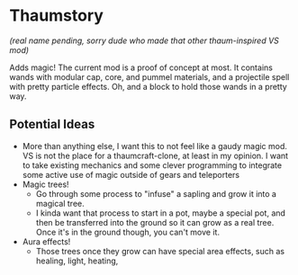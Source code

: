 ﻿# Thaumstory

*(real name pending, sorry dude who made that other thaum-inspired VS mod)*

Adds magic!  The current mod is a proof of concept at most.  It contains wands with modular cap, core, and pummel materials, and a projectile spell with pretty particle effects.  Oh, and a block to hold those wands in a pretty way.

## Potential Ideas

* More than anything else, I want this to not feel like a gaudy magic mod.  VS is not the place for a thaumcraft-clone, at least in my opinion.  I want to take existing mechanics and some clever programming to integrate some active use of magic outside of gears and teleporters
* Magic trees!
  * Go through some process to "infuse" a sapling and grow it into a magical tree.
  * I kinda want that process to start in a pot, maybe a special pot, and then be transferred into the ground so it can grow as a real tree.  Once it's in the ground though, you can't move it.
* Aura effects!
  * Those trees once they grow can have special area effects, such as healing, light, heating, 